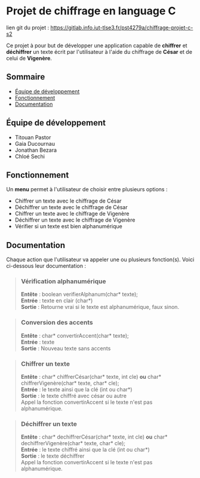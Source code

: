 # Projet de chiffrage en language C

lien git du projet : https://gitlab.info.iut-tlse3.fr/pst4279a/chiffrage-projet-c-s2

Ce projet à pour but de développer une application capable de **chiffrer** et **déchiffrer** un texte écrit par l'utilisateur à l'aide du chiffrage de **César** et de celui de **Vigenère**.

## Sommaire
* [Équipe de développement](#Équipe-de-développement)
* [Fonctionnement](#Fonctionnement)
* [Documentation](#Documentation)

## Équipe de développement
* Titouan Pastor  
* Gaia Ducournau  
* Jonathan Bezara  
* Chloé Sechi  

## Fonctionnement
Un **menu** permet à l'utilisateur de choisir entre plusieurs options :

- Chiffrer un texte avec le chiffrage de César
- Déchiffrer un texte avec le chiffrage de César
- Chiffrer un texte avec le chiffrage de Vigenère
- Déchiffrer un texte avec le chiffrage de Vigenère
- Vérifier si un texte est bien alphanumérique

## Documentation
Chaque action que l'utilisateur va appeler une ou plusieurs fonction(s). Voici ci-dessous leur documentation :

> ### Vérification alphanumérique
> **Entête** : boolean verifierAlphanum(char* texte);  
> **Entrée** : texte en clair (char*)  
> **Sortie** : Retourne vrai si le texte est alphanumérique, faux sinon.
 
> ### Conversion des accents
> **Entête** : char* convertirAccent(char* texte);    
> **Entrée** : texte   
> **Sortie** : Nouveau texte sans accents  

> ### Chiffrer un texte
> **Entête** : char* chiffrerCésar(char* texte, int cle) **ou** char* chiffrerVigenère(char* texte, char* cle);    
> **Entrée** : le texte ainsi que la clé (int ou char*)   
> **Sortie** : le texte chiffré avec césar ou autre   
> Appel la fonction convertirAccent si le texte n'est pas alphanumérique.  
 
> ### Déchiffrer un texte
> **Entête** : char* dechiffrerCésar(char* texte, int cle) **ou** char* dechiffrerVigenère(char* texte, char* cle);  
> **Entrée** : le texte chiffré ainsi que la clé (int ou char*)   
> **Sortie** : le texte déchiffrer  
> Appel la fonction convertirAccent si le texte n'est pas alphanumérique.  



